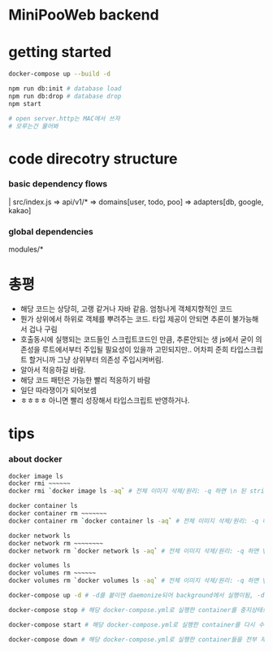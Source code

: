 # MiniPooWeb backend

# getting started

``` bash
docker-compose up --build -d

npm run db:init # database load
npm run db:drop # database drop
npm start

# open server.http는 MAC에서 쓰자
# 모루는건 물어봐
```

# code direcotry structure

### basic dependency flows

| src/index.js => api/v1/* => domains[user, todo, poo] => adapters[db, google, kakao]

### global dependencies

modules/*


# 총평
- 해당 코드는 상당히, 고랭 같거나 자바 같음. 엄청나게 객체지향적인 코드
- 뭔가 상위에서 하위로 객체를 뿌려주는 코드. 타입 제공이 안되면 추론이 불가능해서 겁나 구림
- 호출동시에 실행되는 코드들인 스크립트코드인 만큼, 추론안되는 생 js에서 굳이 의존성을 루트에서부터 주입될 필요성이 있을까 고민되지만.. 어차피 준희 타입스크립트 할거니까 그냥 상위부터 의존성 주입시켜버림.
- 알아서 적응하길 바람.
- 해당 코드 패턴은 가능한 빨리 적응하기 바람
- 일단 따라쟁이가 되어보셈
- ㅎㅎㅎㅎ 아니면 빨리 성장해서 타입스크립트 반영하거나.



# tips

### about docker

``` bash
docker image ls
docker rmi ~~~~~~
docker rmi `docker image ls -aq` # 전체 이미지 삭제/원리: -q 하면 \n 된 string이 한줄씩 입력이 되서 그럼

docker container ls
docker container rm ~~~~~~~
docker container rm `docker container ls -aq` # 전체 이미지 삭제/원리: -q 하면 \n 된 string이 한줄씩 입력이 되서 그럼

docker network ls
docker network rm ~~~~~~~~
docker network rm `docker network ls -aq` # 전체 이미지 삭제/원리: -q 하면 \n 된 string이 한줄씩 입력이 되서 그럼

docker volumes ls
docker volumes rm ~~~~~~
docker volumes rm `docker volumes ls -aq` # 전체 이미지 삭제/원리: -q 하면 \n 된 string이 한줄씩 입력이 되서 그럼

docker-compose up -d # -d를 붙이면 daemonize되어 background에서 실행이됨, -d를 안붙이면 터미널에서 안나가는 foreground에서 수행이됨.

docker-compose stop # 해당 docker-compose.yml로 실행한 container를 중지상태로 만든다.

docker-compose start # 해당 docker-compose.yml로 실행한 container를 다시 수행상태로 만든다.

docker-compose down # 해당 docker-compose.yml로 실행한 container들을 전부 제거한다.
```